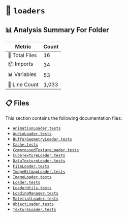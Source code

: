 # 📁 `loaders`

## 📊 Analysis Summary For Folder

| Metric | Count |
|--------|-------|
| 📁 Total Files | 16 |
| 📦 Imports | 34 |
| 📊 Variables | 53 |
| 🔢 Line Count | 1,033 |


## 📋 Files

This section contains the following documentation files:

- [`AnimationLoader.tests`](./AnimationLoader.tests.md)
- [`AudioLoader.tests`](./AudioLoader.tests.md)
- [`BufferGeometryLoader.tests`](./BufferGeometryLoader.tests.md)
- [`Cache.tests`](./Cache.tests.md)
- [`CompressedTextureLoader.tests`](./CompressedTextureLoader.tests.md)
- [`CubeTextureLoader.tests`](./CubeTextureLoader.tests.md)
- [`DataTextureLoader.tests`](./DataTextureLoader.tests.md)
- [`FileLoader.tests`](./FileLoader.tests.md)
- [`ImageBitmapLoader.tests`](./ImageBitmapLoader.tests.md)
- [`ImageLoader.tests`](./ImageLoader.tests.md)
- [`Loader.tests`](./Loader.tests.md)
- [`LoaderUtils.tests`](./LoaderUtils.tests.md)
- [`LoadingManager.tests`](./LoadingManager.tests.md)
- [`MaterialLoader.tests`](./MaterialLoader.tests.md)
- [`ObjectLoader.tests`](./ObjectLoader.tests.md)
- [`TextureLoader.tests`](./TextureLoader.tests.md)